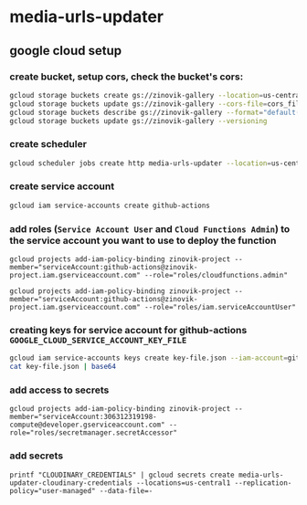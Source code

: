 # media-urls-updater

## google cloud setup

### create bucket, setup cors, check the bucket's cors:

```bash
gcloud storage buckets create gs://zinovik-gallery --location=us-central1
gcloud storage buckets update gs://zinovik-gallery --cors-file=cors_file.json
gcloud storage buckets describe gs://zinovik-gallery --format="default(cors_config)"
gcloud storage buckets update gs://zinovik-gallery --versioning
```

### create scheduler

```bash
gcloud scheduler jobs create http media-urls-updater --location=us-central1 --schedule="0 0 1 1 *" --uri="https://us-central1-zinovik-project.cloudfunctions.net/media-urls-updater?prefixes=zanzibar,naliboki,sakartvelo,zalessie,sri-lanka,uzbekistan,berlin,netherlands,greece,gigs,board-games" --oidc-service-account-email=zinovik-project@appspot.gserviceaccount.com --http-method=get --oidc-token-audience="https://us-central1-zinovik-project.cloudfunctions.net/media-urls-updater"
```

### create service account

```bash
gcloud iam service-accounts create github-actions
```

### add roles (`Service Account User` and `Cloud Functions Admin`) to the service account you want to use to deploy the function

```
gcloud projects add-iam-policy-binding zinovik-project --member="serviceAccount:github-actions@zinovik-project.iam.gserviceaccount.com" --role="roles/cloudfunctions.admin"

gcloud projects add-iam-policy-binding zinovik-project --member="serviceAccount:github-actions@zinovik-project.iam.gserviceaccount.com" --role="roles/iam.serviceAccountUser"
```

### creating keys for service account for github-actions `GOOGLE_CLOUD_SERVICE_ACCOUNT_KEY_FILE`

```bash
gcloud iam service-accounts keys create key-file.json --iam-account=github-actions@appspot.gserviceaccount.com
cat key-file.json | base64
```

### add access to secrets

```
gcloud projects add-iam-policy-binding zinovik-project --member="serviceAccount:306312319198-compute@developer.gserviceaccount.com" --role="roles/secretmanager.secretAccessor"
```

### add secrets

```
printf "CLOUDINARY_CREDENTIALS" | gcloud secrets create media-urls-updater-cloudinary-credentials --locations=us-central1 --replication-policy="user-managed" --data-file=-
```
